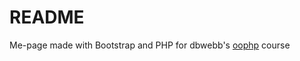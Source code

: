 README
===============
Me-page made with Bootstrap and PHP for dbwebb's [oophp](https://dbwebb.se/kurser/oophp-v4) course